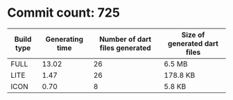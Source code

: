 # Commit count: 725
| Build type | Generating time | Number of dart files generated | Size of generated dart files |
|------------|-----------------|-------------------------------|------------------------------|
| FULL | 13.02 | 26 | 6.5 MB |
| LITE | 1.47 | 26 | 178.8 KB |
| ICON | 0.70 | 8 | 5.8 KB |
